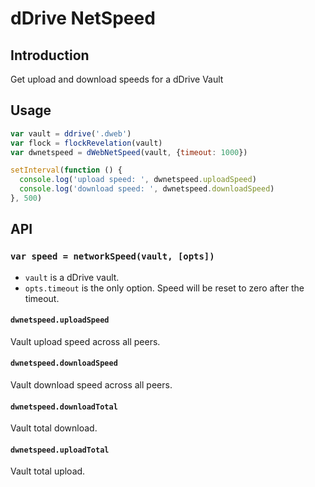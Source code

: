 # dDrive NetSpeed

## Introduction
Get upload and download speeds for a dDrive Vault

## Usage

```js
var vault = ddrive('.dweb')
var flock = flockRevelation(vault)
var dwnetspeed = dWebNetSpeed(vault, {timeout: 1000})

setInterval(function () {
  console.log('upload speed: ', dwnetspeed.uploadSpeed)
  console.log('download speed: ', dwnetspeed.downloadSpeed)
}, 500)
```

## API

### `var speed = networkSpeed(vault, [opts])`

* `vault` is a dDrive vault.
* `opts.timeout` is the only option. Speed will be reset to zero after the timeout.

#### `dwnetspeed.uploadSpeed`

Vault upload speed across all peers.

#### `dwnetspeed.downloadSpeed`

Vault download speed across all peers.

#### `dwnetspeed.downloadTotal`

Vault total download.

#### `dwnetspeed.uploadTotal`

Vault total upload.
